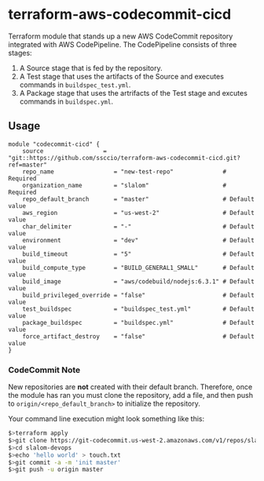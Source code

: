 # terraform-aws-codecommit-cicd
Terraform module that stands up a new AWS CodeCommit repository integrated with AWS CodePipeline. The CodePipeline consists of three stages:

1. A Source stage that is fed by the repository.
2. A Test stage that uses the artifacts of the Source and executes commands in `buildspec_test.yml`.
3. A Package stage that uses the artrifacts of the Test stage and excutes commands in `buildspec.yml`.

## Usage
```hcl
module "codecommit-cicd" {
    source                 = "git::https://github.com/ssccio/terraform-aws-codecommit-cicd.git?ref=master"
    repo_name                 = "new-test-repo"              # Required
    organization_name         = "slalom"                     # Required
    repo_default_branch       = "master"                     # Default value
    aws_region                = "us-west-2"                  # Default value
    char_delimiter            = "-"                          # Default value
    environment               = "dev"                        # Default value
    build_timeout             = "5"                          # Default value
    build_compute_type        = "BUILD_GENERAL1_SMALL"       # Default value
    build_image               = "aws/codebuild/nodejs:6.3.1" # Default value
    build_privileged_override = "false"                      # Default value
    test_buildspec            = "buildspec_test.yml"         # Default value
    package_buildspec         = "buildspec.yml"              # Default value
    force_artifact_destroy    = "false"                      # Default value
}
```

### CodeCommit Note
New repositories are **not** created with their default branch. Therefore, once the module has ran you must clone the repository, add a file, and then push to `origin/<repo_default_branch>` to initialize the repository.

Your command line execution might look something like this:

```bash
$>terraform apply
$>git clone https://git-codecommit.us-west-2.amazonaws.com/v1/repos/slalom-devops
$>cd slalom-devops
$>echo 'hello world' > touch.txt
$>git commit -a -m 'init master'
$>git push -u origin master
```
